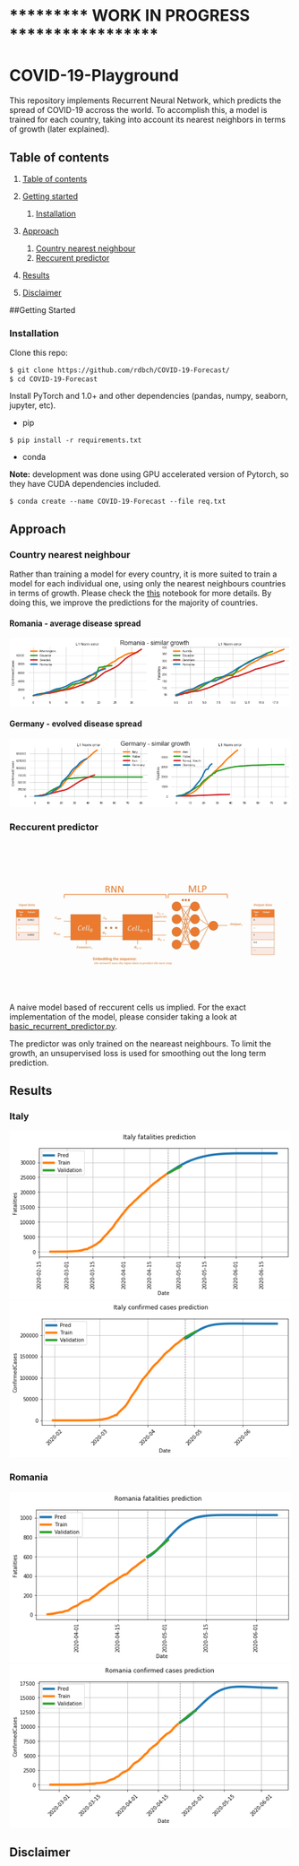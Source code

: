 # ********* WORK IN PROGRESS *****************
# COVID-19-Playground
This repository implements Recurrent Neural Network, which predicts the spread of COVID-19 accross the world. To accomplish this, a model is trained for each country, taking into account its nearest neighbors in terms of growth (later explained).

## Table of contents
1. [Table of contents](#table-of-contents)
2. [Getting started](#setup)
    1. [Installation](#installation)
    
3. [Approach](#approach)
    1. [Country nearest neighbour](#country-nearest-neighbour)  
    2. [Reccurent predictor](#reccurent-predictor)
 
4. [Results](#results)
5. [Disclaimer](#disclaimer)

##Getting Started

### Installation
Clone this repo:
```
$ git clone https://github.com/rdbch/COVID-19-Forecast/
$ cd COVID-19-Forecast 
```

Install PyTorch and 1.0+ and other dependencies (pandas, numpy, seaborn, jupyter, etc).
- pip
```
$ pip install -r requirements.txt 
```

- conda

**Note:** development was done using GPU accelerated version of Pytorch, so they have CUDA dependencies included.  
``` 
$ conda create --name COVID-19-Forecast --file req.txt 
```


## Approach
### Country nearest neighbour

Rather than training a model for every country, it is more suited to train a model for each individual one, using only the nearest neighbours countries in terms of growth. Please check the [this](notebooks/Covid_19_Country_growth_similarity.ipynb) notebook for more details. By doing this, we improve the predictions for the majority of countries. 

#### Romania - average disease spread
![romania](assets/images/romania_growth.png)

#### Germany - evolved disease spread
![germany](assets/images/germany_growth.png)

### Reccurent predictor

![RNN_predictor](assets/images/rnn.gif)
A naive model based of reccurent cells us implied. For the exact implementation of the model, please consider taking a look at [basic_recurrent_predictor.py](core/networks/basic_recurrent_predictor.py).

The predictor was only trained on the neareast neighbours. To limit the growth, an unsupervised loss is used for smoothing out the long term prediction.

## Results
### Italy 
 
<img src="assets/images/italy_deaths.png"></img> <img src="assets/images/italy_confirmed.png" ></img>

### Romania

<img src="assets/images/romania_deaths.png"></img> <img src="assets/images/romania_confirmed.png" ></img>

## Disclaimer

